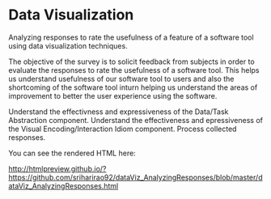 # Data Visualization
Analyzing responses to rate the usefulness of a feature of a software tool using data visualization techniques.

The objective of the survey is to solicit feedback from subjects in order to evaluate the responses to rate the usefulness of a software tool. This helps us understand usefulness of our software tool to users and also the shortcoming of the software tool inturn helping us understand the areas of improvement to better the user experience using the software.

Understand the effectivness and expressiveness of the Data/Task Abstraction component.
Understand the effectiveness and epressiveness of the Visual Encoding/Interaction Idiom component.
Process collected responses.

You can see the rendered HTML here:

http://htmlpreview.github.io/?https://github.com/sriharirao92/dataViz_AnalyzingResponses/blob/master/dataViz_AnalyzingResponses.html
